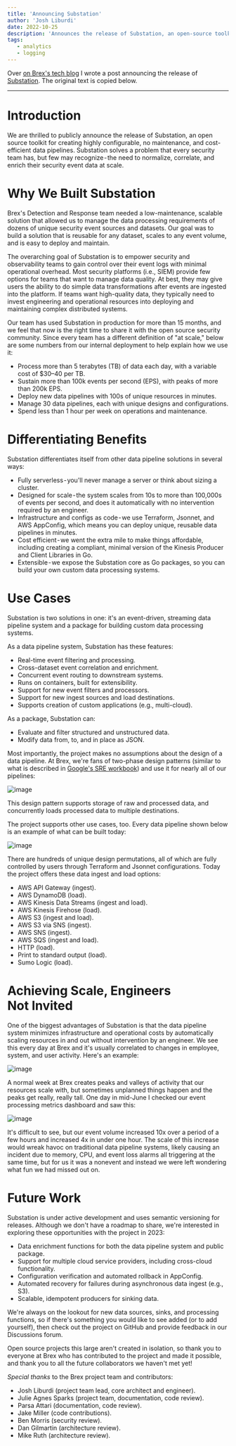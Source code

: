 ```yaml
---
title: 'Announcing Substation'
author: 'Josh Liburdi'
date: 2022-10-25
description: 'Announces the release of Substation, an open-source toolkit for creating highly configurable, no maintenance, and cost-efficient data pipelines.'
tags:
   - analytics
   - logging
---
```


Over [on Brex's tech blog](https://medium.com/brexeng/announcing-substation-188d049d979b) I wrote a post announcing the release of [Substation](https://github.com/brexhq/substation). The original text is copied below.

---

# Introduction
We are thrilled to publicly announce the release of Substation, an open source toolkit for creating highly configurable, no maintenance, and cost-efficient data pipelines. Substation solves a problem that every security team has, but few may recognize - the need to normalize, correlate, and enrich their security event data at scale.

# Why We Built Substation
Brex's Detection and Response team needed a low-maintenance, scalable solution that allowed us to manage the data processing requirements of dozens of unique security event sources and datasets. Our goal was to build a solution that is reusable for any dataset, scales to any event volume, and is easy to deploy and maintain.

The overarching goal of Substation is to empower security and observability teams to gain control over their event logs with minimal operational overhead. Most security platforms (i.e., SIEM) provide few options for teams that want to manage data quality. At best, they may give users the ability to do simple data transformations after events are ingested into the platform. If teams want high-quality data, they typically need to invest engineering and operational resources into deploying and maintaining complex distributed systems.

Our team has used Substation in production for more than 15 months, and we feel that now is the right time to share it with the open source security community. Since every team has a different definition of "at scale," below are some numbers from our internal deployment to help explain how we use it:
- Process more than 5 terabytes (TB) of data each day, with a variable cost of $30–40 per TB.
- Sustain more than 100k events per second (EPS), with peaks of more than 200k EPS.
- Deploy new data pipelines with 100s of unique resources in minutes.
- Manage 30 data pipelines, each with unique designs and configurations.
- Spend less than 1 hour per week on operations and maintenance.

# Differentiating Benefits
Substation differentiates itself from other data pipeline solutions in several ways:
- Fully serverless - you'll never manage a server or think about sizing a cluster.
- Designed for scale - the system scales from 10s to more than 100,000s of events per second, and does it automatically with no intervention required by an engineer.
- Infrastructure and configs as code - we use Terraform, Jsonnet, and AWS AppConfig, which means you can deploy unique, reusable data pipelines in minutes.
- Cost efficient - we went the extra mile to make things affordable, including creating a compliant, minimal version of the Kinesis Producer and Client Libraries in Go.
- Extensible - we expose the Substation core as Go packages, so you can build your own custom data processing systems.

# Use Cases
Substation is two solutions in one: it's an event-driven, streaming data pipeline system and a package for building custom data processing systems.

As a data pipeline system, Substation has these features:
- Real-time event filtering and processing.
- Cross-dataset event correlation and enrichment.
- Concurrent event routing to downstream systems.
- Runs on containers, built for extensibility.
- Support for new event filters and processors.
- Support for new ingest sources and load destinations.
- Supports creation of custom applications (e.g., multi-cloud).

As a package, Substation can:
- Evaluate and filter structured and unstructured data.
- Modify data from, to, and in place as JSON.

Most importantly, the project makes no assumptions about the design of a data pipeline. At Brex, we're fans of two-phase design patterns (similar to what is described in [Google's SRE workbook](https://sre.google/workbook/data-processing/)) and use it for nearly all of our pipelines:

![image](/images/writing/2022_announcing_substation_0.png)

This design pattern supports storage of raw and processed data, and concurrently loads processed data to multiple destinations.

The project supports other use cases, too. Every data pipeline shown below is an example of what can be built today:

![image](/images/writing/2022_announcing_substation_1.png)

There are hundreds of unique design permutations, all of which are fully controlled by users through Terraform and Jsonnet configurations. Today the project offers these data ingest and load options:
- AWS API Gateway (ingest).
- AWS DynamoDB (load).
- AWS Kinesis Data Streams (ingest and load).
- AWS Kinesis Firehose (load).
- AWS S3 (ingest and load).
- AWS S3 via SNS (ingest).
- AWS SNS (ingest).
- AWS SQS (ingest and load).
- HTTP (load).
- Print to standard output (load).
- Sumo Logic (load).

# Achieving Scale, Engineers Not Invited
One of the biggest advantages of Substation is that the data pipeline system minimizes infrastructure and operational costs by automatically scaling resources in and out without intervention by an engineer. We see this every day at Brex and it's usually correlated to changes in employee, system, and user activity. Here's an example:

![image](/images/writing/2022_announcing_substation_2.png)

A normal week at Brex creates peaks and valleys of activity that our resources scale with, but sometimes unplanned things happen and the peaks get really, really tall. One day in mid-June I checked our event processing metrics dashboard and saw this:

![image](/images/writing/2022_announcing_substation_3.png)

It's difficult to see, but our event volume increased 10x over a period of a few hours and increased 4x in under one hour. The scale of this increase would wreak havoc on traditional data pipeline systems, likely causing an incident due to memory, CPU, and event loss alarms all triggering at the same time, but for us it was a nonevent and instead we were left wondering what fun we had missed out on.

# Future Work
Substation is under active development and uses semantic versioning for releases. Although we don't have a roadmap to share, we're interested in exploring these opportunities with the project in 2023:
- Data enrichment functions for both the data pipeline system and public package.
- Support for multiple cloud service providers, including cross-cloud functionality.
- Configuration verification and automated rollback in AppConfig.
- Automated recovery for failures during asynchronous data ingest (e.g., S3).
- Scalable, idempotent producers for sinking data.

We're always on the lookout for new data sources, sinks, and processing functions, so if there's something you would like to see added (or to add yourself), then check out the project on GitHub and provide feedback in our Discussions forum.

Open source projects this large aren't created in isolation, so thank you to everyone at Brex who has contributed to the project and made it possible, and thank you to all the future collaborators we haven't met yet!

*Special thanks* to the Brex project team and contributors:
- Josh Liburdi (project team lead, core architect and engineer).
- Julie Agnes Sparks (project team, documentation, code review).
- Parsa Attari (documentation, code review).
- Jake Miller (code contributions).
- Ben Morris (security review).
- Dan Gilmartin (architecture review).
- Mike Ruth (architecture review).
